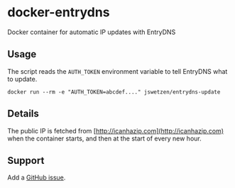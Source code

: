 # docker-entrydns

Docker container for automatic IP updates with EntryDNS

## Usage

The script reads the `AUTH_TOKEN` environment variable to tell EntryDNS what to
update.

    docker run --rm -e "AUTH_TOKEN=abcdef...." jswetzen/entrydns-update

## Details

The public IP is fetched from [http://icanhazip.com](http://icanhazip.com) when
the container starts, and then at the start of every new hour.

## Support

Add a [GitHub issue](https://github.com/jswetzen/docker-entrydns/issues).
